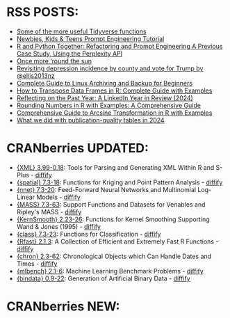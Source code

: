 # RSS POSTS: ##

+ [Some of the more useful Tidyverse functions](https://tomaztsql.wordpress.com/2025/01/01/some-of-the-more-useful-tidyverse-functions/)
+ [Newbies, Kids & Teens Prompt Engineering Tutorial](https://www.littlemissdata.com/blog/kids-prompt-engineering-tutorial)
+ [R and Python Together: Refactoring and Prompt Engineering A Previous Case Study, Using the Perplexity API](https://www.markhw.com/blog/r-py-ppx)
+ [Once more ‘round the sun](https://johnmackintosh.net/blog/2025-01-01-once-more/)
+ [Revisiting depression incidence by county and vote for Trump by @ellis2013nz](https://freerangestats.info/blog/2025/01/03/depression-and-vote-again)
+ [Complete Guide to Linux Archiving and Backup for Beginners](https://www.spsanderson.com/steveondata/posts/2025-01-03/)
+ [How to Transpose Data Frames in R: Complete Guide with Examples](https://www.spsanderson.com/steveondata/posts/2025-01-02/)
+ [Reflecting on the Past Year: A LinkedIn Year in Review (2024)](https://www.spsanderson.com/steveondata/posts/2025-01-01/)
+ [Rounding Numbers in R with Examples: A Comprehensive Guide](https://www.spsanderson.com/steveondata/posts/2024-12-31/)
+ [Comprehensive Guide to Arcsine Transformation in R with Examples](https://www.spsanderson.com/steveondata/posts/2024-12-30/)
+ [What we did with publication-quality tables in 2024](https://posit.co/blog/what-we-did-with-publication-quality-tables-in-2024/)
# CRANberries UPDATED: ##
+ [{XML} 3.99-0.18](https://cran.r-project.org/package=XML): Tools for Parsing and Generating XML Within R and S-Plus - [diffify](https://diffify.com/R/XML)
+ [{spatial} 7.3-18](https://cran.r-project.org/package=spatial): Functions for Kriging and Point Pattern Analysis - [diffify](https://diffify.com/R/spatial)
+ [{nnet} 7.3-20](https://cran.r-project.org/package=nnet): Feed-Forward Neural Networks and Multinomial Log-Linear Models - [diffify](https://diffify.com/R/nnet)
+ [{MASS} 7.3-63](https://cran.r-project.org/package=MASS): Support Functions and Datasets for Venables and Ripley's MASS - [diffify](https://diffify.com/R/MASS)
+ [{KernSmooth} 2.23-26](https://cran.r-project.org/package=KernSmooth): Functions for Kernel Smoothing Supporting Wand & Jones (1995) - [diffify](https://diffify.com/R/KernSmooth)
+ [{class} 7.3-23](https://cran.r-project.org/package=class): Functions for Classification - [diffify](https://diffify.com/R/class)
+ [{Rfast} 2.1.3](https://cran.r-project.org/package=Rfast): A Collection of Efficient and Extremely Fast R Functions - [diffify](https://diffify.com/R/Rfast)
+ [{chron} 2.3-62](https://cran.r-project.org/package=chron): Chronological Objects which Can Handle Dates and Times - [diffify](https://diffify.com/R/chron)
+ [{mlbench} 2.1-6](https://cran.r-project.org/package=mlbench): Machine Learning Benchmark Problems - [diffify](https://diffify.com/R/mlbench)
+ [{bindata} 0.9-22](https://cran.r-project.org/package=bindata): Generation of Artificial Binary Data - [diffify](https://diffify.com/R/bindata)
# CRANberries NEW: ##
